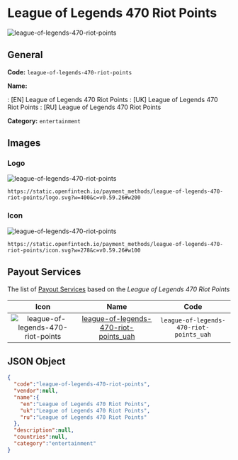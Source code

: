 
# League of Legends 470 Riot Points 
![league-of-legends-470-riot-points](https://static.openfintech.io/payment_methods/league-of-legends-470-riot-points/logo.svg?w=400&c=v0.59.26#w200)  

## General 
**Code:** `league-of-legends-470-riot-points` 
 
**Name:** 
 
:	[EN] League of Legends 470 Riot Points 
:	[UK] League of Legends 470 Riot Points 
:	[RU] League of Legends 470 Riot Points 
 
**Category:** `entertainment` 
 

## Images 

### Logo 
![league-of-legends-470-riot-points](https://static.openfintech.io/payment_methods/league-of-legends-470-riot-points/logo.svg?w=400&c=v0.59.26#w200)  

```
https://static.openfintech.io/payment_methods/league-of-legends-470-riot-points/logo.svg?w=400&c=v0.59.26#w200
```  

### Icon 
![league-of-legends-470-riot-points](https://static.openfintech.io/payment_methods/league-of-legends-470-riot-points/icon.svg?w=278&c=v0.59.26#w100)  

```
https://static.openfintech.io/payment_methods/league-of-legends-470-riot-points/icon.svg?w=278&c=v0.59.26#w100
```  

## Payout Services 
 
The list of [Payout Services](/payout-services/) based on the _League of Legends 470 Riot Points_ 

|Icon|Name|Code| 
|:---:|:---:|:---:| 
|![league-of-legends-470-riot-points](https://static.openfintech.io/payout_methods/league-of-legends-470-riot-points/icon.svg?w=278&c=v0.59.26#w40) |[league-of-legends-470-riot-points_uah](/payout-services/league-of-legends-470-riot-points_uah/)|`league-of-legends-470-riot-points_uah`| 
 

## JSON Object 

```json
{
  "code":"league-of-legends-470-riot-points",
  "vendor":null,
  "name":{
    "en":"League of Legends 470 Riot Points",
    "uk":"League of Legends 470 Riot Points",
    "ru":"League of Legends 470 Riot Points"
  },
  "description":null,
  "countries":null,
  "category":"entertainment"
}
```  

